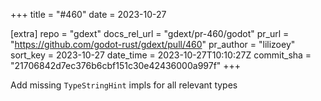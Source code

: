 +++
title = "#460"
date = 2023-10-27

[extra]
repo = "gdext"
docs_rel_url = "gdext/pr-460/godot"
pr_url = "https://github.com/godot-rust/gdext/pull/460"
pr_author = "lilizoey"
sort_key = 2023-10-27
date_time = 2023-10-27T10:10:27Z
commit_sha = "21706842d7ec376b6cbf151c30e42436000a997f"
+++

Add missing `TypeStringHint` impls for all relevant types
